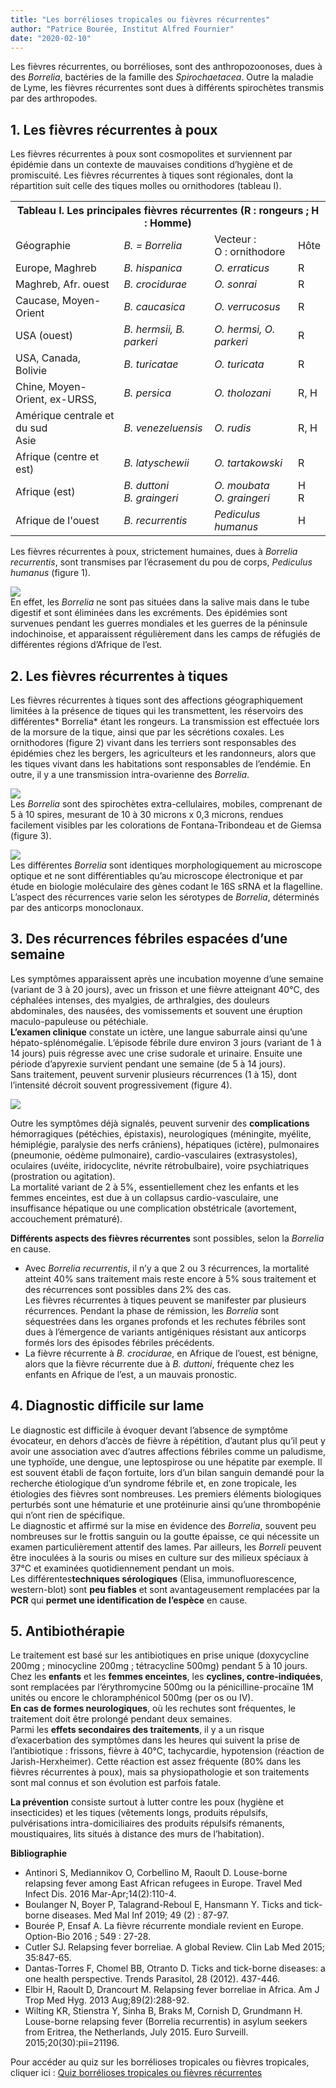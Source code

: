 ```yaml
---
title: "Les borrélioses tropicales ou fièvres récurrentes"
author: "Patrice Bourée, Institut Alfred Fournier"
date: "2020-02-10"
---
```


<div class="teaser"><p>Les fièvres récurrentes, ou borrélioses, sont  des anthropozoonoses, dues à des <em>Borrelia</em>,  bactéries de la famille des <em>Spirochaetacea</em>. Outre la maladie de Lyme, les fièvres récurrentes sont dues à différents spirochètes transmis par des arthropodes.</p></div>

## 1. Les fièvres récurrentes à poux

Les fièvres récurrentes à poux sont cosmopolites et surviennent par épidémie dans un contexte de mauvaises conditions d’hygiène et de promiscuité. Les fièvres récurrentes à tiques sont régionales, dont la répartition suit celle des tiques molles ou ornithodores (tableau I).

<table>
  <tr>
    <th colspan="4"><b>Tableau I. Les principales fièvres récurrentes (R : rongeurs ; H : Homme)</th>
  </tr>
  <tr>
    <td>Géographie</td>
    <td><i>B. = Borrelia</td>
    <td>Vecteur : <br>O : ornithodore</td>
    <td>Hôte</td>
  </tr>
  <tr>
    <td>Europe, Maghreb</td>
    <td><i>B. hispanica</td>
    <td><i>O. erraticus</td>
    <td>R</td>
  </tr>
  <tr>
    <td>Maghreb, Afr. ouest</td>
    <td><i>B. crocidurae</td>
    <td><i>O. sonrai</td>
    <td>R</td>
  </tr>
  <tr>
    <td>Caucase, Moyen-Orient</td>
    <td><i>B. caucasica</td>
    <td><i>O. verrucosus</td>
    <td>R</td>
  </tr>
  <tr>
    <td>USA (ouest)</td>
    <td><i>B. hermsii, B. parkeri</td>
    <td><i>O. hermsi, O. parkeri</td>
    <td>R</td>
  </tr>
  <tr>
    <td>USA, Canada, Bolivie</td>
    <td><i>B. turicatae</td>
    <td><i>O. turicata</td>
    <td>R</td>
  </tr>
  <tr>
    <td>Chine, Moyen-Orient, ex-URSS,</td>
    <td><i>B. persica</td>
    <td><i>O. tholozani</td>
    <td>R, H</td>
  </tr>
  <tr>
    <td>Amérique centrale et du sud<br>Asie</td>
    <td><i>B. venezeluensis</td>
    <td><i>O. rudis</td>
    <td>R, H</td>
  </tr>
  <tr>
    <td>Afrique (centre et est)<br></td>
    <td><i>B. latyschewii</td>
    <td><i>O. tartakowski</td>
    <td>R</td>
  </tr>
  <tr>
    <td>Afrique (est)</td>
    <td><i>B. duttoni<br>B. graingeri</td>
    <td><i>O. moubata<br>O. graingeri</td>
    <td>H<br>R</td>
  </tr>
  <tr>
    <td>Afrique de l'ouest</td>
    <td><i>B. recurrentis</td>
    <td><i>Pediculus humanus</i></td>
    <td>H</td>
  </tr>
</table>

Les fièvres récurrentes à poux, strictement humaines, dues à *Borrelia recurrentis*, sont transmises par l’écrasement du pou de corps, *Pediculus humanus* (figure 1).

![](image001.jpg)  
En effet, les *Borrelia* ne sont pas situées dans la salive mais dans le tube digestif et sont éliminées dans les excréments. Des épidémies sont survenues pendant les guerres mondiales et les guerres de la péninsule indochinoise, et apparaissent régulièrement dans les camps de réfugiés de différentes régions d’Afrique de l’est.

## 2. Les fièvres récurrentes à tiques

Les fièvres récurrentes à tiques sont des affections géographiquement limitées à la présence de tiques qui les transmettent, les réservoirs des différentes\* Borrelia\* étant les rongeurs. La transmission est effectuée lors de la morsure de la tique, ainsi que par les sécrétions coxales. Les ornithodores (figure 2) vivant dans les terriers sont responsables des épidémies chez les bergers, les agriculteurs et les randonneurs, alors que les tiques vivant dans les habitations sont responsables de l’endémie. En outre, il y a une transmission intra-ovarienne des *Borrelia*.

![](image002.jpg)  
Les *Borrelia* sont des spirochètes extra-cellulaires, mobiles, comprenant de 5 à 10 spires, mesurant de 10 à 30 microns x 0,3 microns, rendues facilement visibles par les colorations de Fontana-Tribondeau et de Giemsa (figure 3).

![](image003.jpg)  
Les différentes *Borrelia* sont identiques morphologiquement au microscope optique et ne sont différentiables qu’au microscope électronique et par étude en biologie moléculaire des gènes codant le 16S sRNA et la flagelline.  
L’aspect des récurrences varie selon les sérotypes de *Borrelia*, déterminés par des anticorps monoclonaux.

## 3. Des récurrences fébriles espacées d’une semaine

Les symptômes apparaissent après une incubation moyenne d’une semaine (variant de 3 à 20 jours), avec un frisson et une fièvre atteignant 40°C, des céphalées intenses, des myalgies, de arthralgies, des douleurs abdominales, des nausées, des vomissements et souvent une éruption maculo-papuleuse ou pétéchiale.  
**L’examen clinique** constate un ictère, une langue saburrale ainsi qu’une hépato-splénomégalie. L’épisode fébrile dure environ 3 jours (variant de 1 à 14 jours) puis régresse avec une crise sudorale et urinaire. Ensuite une période d’apyrexie survient pendant une semaine (de 5 à 14 jours).  
Sans traitement, peuvent survenir plusieurs récurrences (1 à 15), dont l’intensité décroit souvent progressivement (figure 4).

![](image004.jpg)

Outre les symptômes déjà signalés, peuvent survenir des **complications** hémorragiques (pétéchies, épistaxis), neurologiques (méningite, myélite, hémiplégie, paralysie des nerfs crâniens), hépatiques (ictère), pulmonaires (pneumonie, oédème pulmonaire), cardio-vasculaires (extrasystoles), oculaires (uvéite, iridocyclite, névrite rétrobulbaire), voire psychiatriques (prostration ou agitation).  
La mortalité variant de 2 à 5%, essentiellement chez les enfants et les femmes enceintes, est due à un collapsus cardio-vasculaire, une insuffisance hépatique ou une complication obstétricale (avortement, accouchement prématuré).

**Différents aspects des fièvres récurrentes** sont possibles, selon la *Borrelia* en cause.

- Avec *Borrelia recurrentis*, il n’y a que 2 ou 3 récurrences, la mortalité atteint 40% sans traitement mais reste encore à 5% sous traitement et des récurrences sont possibles dans 2% des cas.  
  Les fièvres récurrentes à tiques peuvent se manifester par plusieurs récurrences. Pendant la phase de rémission, les *Borrelia* sont séquestrées dans les organes profonds et les rechutes fébriles sont dues à l’émergence de variants antigéniques résistant aux anticorps formés lors des épisodes fébriles précédents.
- La fièvre récurrente à *B. crocidurae*, en Afrique de l’ouest, est bénigne, alors que la fièvre récurrente due à *B. duttoni*, fréquente chez les enfants en Afrique de l’est, a un mauvais pronostic.

## 4. Diagnostic difficile sur lame

Le diagnostic est difficile à évoquer devant l’absence de symptôme évocateur, en dehors d’accès de fièvre à répétition, d’autant plus qu’il peut y avoir une association avec d’autres affections fébriles comme un paludisme, une typhoïde, une dengue, une leptospirose ou une hépatite par exemple. Il est souvent établi de façon fortuite, lors d’un bilan sanguin demandé pour la recherche étiologique d’un syndrome fébrile et, en zone tropicale, les étiologies des fièvres sont nombreuses. Les premiers éléments biologiques perturbés sont une hématurie et une protéinurie ainsi qu’une thrombopénie qui n’ont rien de spécifique.  
Le diagnostic et affirmé sur la mise en évidence des *Borrelia*, souvent peu nombreuses sur le frottis sanguin ou la goutte épaisse, ce qui nécessite un examen particulièrement attentif des lames. Par ailleurs, les *Borreli* peuvent être inoculées à la souris ou mises en culture sur des milieux spéciaux à 37°C et examinées quotidiennement pendant un mois.  
Les différentes**techniques sérologiques** (Elisa, immunofluorescence, western-blot) sont **peu fiables** et sont avantageusement remplacées par la **PCR** qui **permet une identification de l’espèce** en cause.

## 5. Antibiothérapie

Le traitement est basé sur les antibiotiques en prise unique (doxycycline 200mg ; minocycline 200mg ; tétracycline 500mg) pendant 5 à 10 jours.  
Chez les **enfants** et les **femmes enceintes**, les **cyclines, contre-indiquées**, sont remplacées par l’érythromycine 500mg ou la pénicilline-procaïne 1M unités ou encore le chloramphénicol 500mg (per os ou IV).  
**En cas de formes neurologiques**, où les rechutes sont fréquentes, le traitement doit être prolongé pendant deux semaines.  
Parmi les **effets secondaires des traitements**, il y a un risque d’exacerbation des symptômes dans les heures qui suivent la prise de l’antibiotique : frissons, fièvre à 40°C, tachycardie, hypotension (réaction de Jarish-Herxheimer). Cette réaction est assez fréquente (80% dans les fièvres récurrentes à poux), mais sa physiopathologie et son traitements sont mal connus et son évolution est parfois fatale.

**La prévention** consiste surtout à lutter contre les poux (hygiène et insecticides) et les tiques (vêtements longs, produits répulsifs, pulvérisations intra-domiciliaires des produits répulsifs rémanents, moustiquaires, lits situés à distance des murs de l’habitation).

**Bibliographie**

- Antinori S, Mediannikov O, Corbellino M, Raoult D. Louse-borne relapsing fever among East African refugees in Europe. Travel Med Infect Dis. 2016 Mar-Apr;14(2):110-4.
- Boulanger N, Boyer P, Talagrand-Reboul E, Hansmann Y. Ticks and tick-borne diseases. Med Mal Inf 2019; 49 (2) : 87-97.
- Bourée P, Ensaf A. La fièvre récurrente mondiale revient en Europe. Option-Bio 2016 ; 549 : 27-28.
- Cutler SJ. Relapsing fever borreliae. A global Review. Clin Lab Med 2015; 35:847-65.
- Dantas-Torres F, Chomel BB, Otranto D. Ticks and tick-borne diseases: a one health perspective. Trends Parasitol, 28 (2012). 437-446.
- Elbir H, Raoult D, Drancourt M. Relapsing fever borreliae in Africa. Am J Trop Med Hyg. 2013 Aug;89(2):288-92.
- Wilting KR, Stienstra Y, Sinha B, Braks M, Cornish D, Grundmann H. Louse-borne relapsing fever (Borrelia recurrentis) in asylum seekers from Eritrea, the Netherlands, July 2015. Euro Surveill. 2015;20(30):pii=21196.

Pour accéder au quiz sur les borrélioses tropicales ou fièvres tropicales, cliquer ici : <a href="https://docs.google.com/forms/d/e/1FAIpQLScfAWfcAdMyCEE3IoyWmDUp5zMLlPgiazlvRJBbXD9QPHxeZQ/viewform" target="_blank" rel="noopener">Quiz borrélioses tropicales ou fièvres récurrentes</a>
